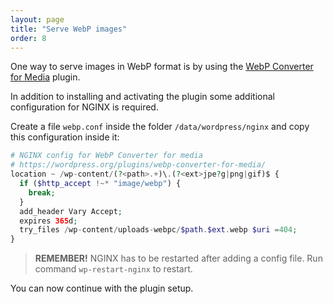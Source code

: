 ```yaml
---
layout: page
title: "Serve WebP images"
order: 8
---
```

One way to serve images in WebP format is by using the [WebP Converter for Media](https://wordpress.org/plugins/webp-converter-for-media) plugin.

In addition to installing and activating the plugin some additional configuration for NGINX is required.

Create a file `webp.conf` inside the folder `/data/wordpress/nginx` and copy this configuration inside it:

```php
# NGINX config for WebP Converter for media
# https://wordpress.org/plugins/webp-converter-for-media/
location ~ /wp-content/(?<path>.+)\.(?<ext>jpe?g|png|gif)$ {
  if ($http_accept !~* "image/webp") {
    break;
  }
  add_header Vary Accept;
  expires 365d;
  try_files /wp-content/uploads-webpc/$path.$ext.webp $uri =404;
}
```

> **REMEMBER!** NGINX has to be restarted after adding a config file. Run command `wp-restart-nginx` to restart.

You can now continue with the plugin setup.
